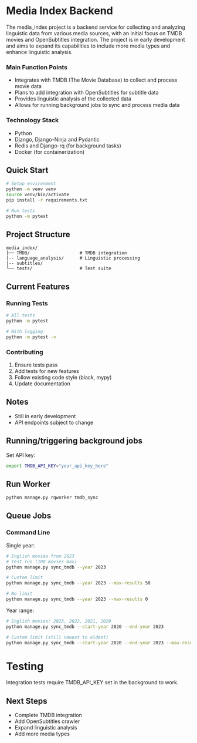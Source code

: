 # Media Index Backend
The media_index project is a backend service for collecting and analyzing linguistic data from various media sources, with an initial focus on TMDB movies and OpenSubtitles integration. The project is in early development and aims to expand its capabilities to include more media types and enhance linguistic analysis.

### Main Function Points
- Integrates with TMDB (The Movie Database) to collect and process movie data
- Plans to add integration with OpenSubtitles for subtitle data
- Provides linguistic analysis of the collected data
- Allows for running background jobs to sync and process media data

### Technology Stack
- Python
- Django, Django-Ninja and Pydantic
- Redis and Django-rq (for background tasks)
- Docker (for containerization)

## Quick Start

```bash
# Setup environment
python -m venv venv
source venv/bin/activate
pip install -r requirements.txt

# Run tests
python -m pytest
```

## Project Structure

```
media_index/
├── TMDB/                   # TMDB integration
|-- language_analysis/      # Linguistic processing
|-- subtitles/
└── tests/                  # Test suite
```

## Current Features

### Running Tests

```bash
# All tests
python -m pytest

# With logging
python -m pytest -v
```

### Contributing

1. Ensure tests pass
2. Add tests for new features
3. Follow existing code style (black, mypy)
4. Update documentation

## Notes

- Still in early development
- API endpoints subject to change


## Running/triggering background jobs

Set API key:
```bash
export TMDB_API_KEY="your_api_key_here"
```

## Run Worker

```bash
python manage.py rqworker tmdb_sync
```

## Queue Jobs

### Command Line

Single year:
```bash
# English movies from 2023
# Test run (100 movies max)
python manage.py sync_tmdb --year 2023

# Custom limit
python manage.py sync_tmdb --year 2023 --max-results 50

# No limit
python manage.py sync_tmdb --year 2023 --max-results 0

```
Year range:
```bash
# English movies: 2023, 2022, 2021, 2020
python manage.py sync_tmdb --start-year 2020 --end-year 2023

# Custom limit (still newest to oldest)
python manage.py sync_tmdb --start-year 2020 --end-year 2023 --max-results 50
```

# Testing
Integration tests require TMDB_API_KEY set in the background to work.


## Next Steps

- Complete TMDB integration
- Add OpenSubtitles crawler
- Expand linguistic analysis
- Add more media types

